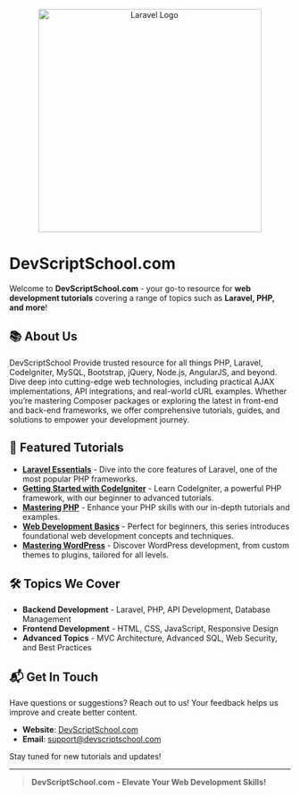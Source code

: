 <p align="center"><a href="https://laravel.com" target="_blank"><img src="https://i0.wp.com/www.devscriptschool.com/wp-content/uploads/2024/09/Untitled-dd.png?fit=300%2C60&ssl=1" width="400" alt="Laravel Logo"></a></p>

# DevScriptSchool.com

Welcome to **DevScriptSchool.com** - your go-to resource for **web development tutorials** covering a range of topics such as **Laravel, PHP, and more**!

## 📚 About Us
DevScriptSchool Provide trusted resource for all things PHP, Laravel, CodeIgniter, MySQL, Bootstrap, jQuery, Node.js, AngularJS, and beyond. Dive deep into cutting-edge web technologies, including practical AJAX implementations, API integrations, and real-world cURL examples. Whether you’re mastering Composer packages or exploring the latest in front-end and back-end frameworks, we offer comprehensive tutorials, guides, and solutions to empower your development journey.
## 🌟 Featured Tutorials

- **[Laravel Essentials](https://www.devscriptschool.com/category/framwork/laravel/)** - Dive into the core features of Laravel, one of the most popular PHP frameworks.
- **[Getting Started with CodeIgniter](https://www.devscriptschool.com/category/framwork/codeigniter/)** - Learn CodeIgniter, a powerful PHP framework, with our beginner to advanced tutorials.
- **[Mastering PHP](https://www.devscriptschool.com/category/web-development/php/)** - Enhance your PHP skills with our in-depth tutorials and examples.
- **[Web Development Basics](https://www.devscriptschool.com/category/web-development/)** - Perfect for beginners, this series introduces foundational web development concepts and techniques.
- **[Mastering WordPress](https://www.devscriptschool.com/category/web-development/wordpress/)** - Discover WordPress development, from custom themes to plugins, tailored for all levels.

## 🛠 Topics We Cover

- **Backend Development** - Laravel, PHP, API Development, Database Management
- **Frontend Development** - HTML, CSS, JavaScript, Responsive Design
- **Advanced Topics** - MVC Architecture, Advanced SQL, Web Security, and Best Practices

## 📬 Get In Touch
Have questions or suggestions? Reach out to us! Your feedback helps us improve and create better content.

- **Website**: [DevScriptSchool.com](https://www.devscriptschool.com)
- **Email**: support@devscriptschool.com

Stay tuned for new tutorials and updates!

---

> **DevScriptSchool.com - Elevate Your Web Development Skills!**
